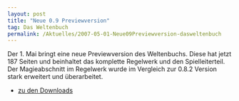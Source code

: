 ```yaml
---
layout: post
title: "Neue 0.9 Previewversion"
tag: Das Weltenbuch
permalink: /Aktuelles/2007-05-01-Neue09Previewversion-dasweltenbuch
---
```


Der 1. Mai bringt eine neue Previewversion des Weltenbuchs. Diese hat jetzt 187 Seiten und beinhaltet das komplette Regelwerk und den Spielleiterteil. Der Magieabschnitt im Regelwerk wurde im Vergleich zur 0.8.2 Version stark erweitert und überarbeitet.

- [zu den Downloads](https://dasweltenbuch.jcgames.de/Publikationen/)
